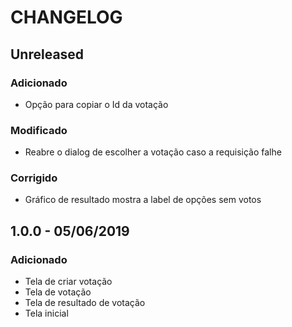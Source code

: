# CHANGELOG

## Unreleased

### Adicionado
- Opção para copiar o Id da votação

### Modificado
- Reabre o dialog de escolher a votação caso a requisição falhe

### Corrigido
- Gráfico de resultado mostra a label de opções sem votos

## 1.0.0 - 05/06/2019

### Adicionado
- Tela de criar votação
- Tela de votação
- Tela de resultado de votação
- Tela inicial